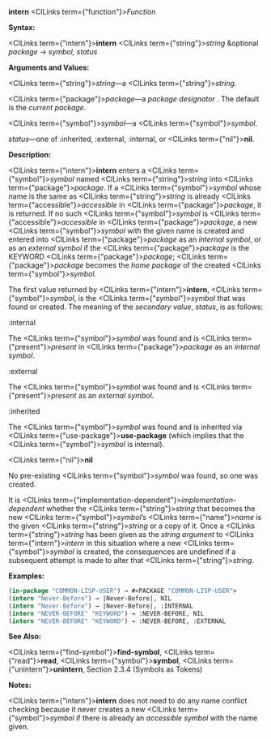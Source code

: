 **intern** <ClLinks  term={"function"}><i>Function</i></ClLinks> 



**Syntax:** 



<ClLinks  term={"intern"}><b>intern</b></ClLinks> <ClLinks  term={"string"}><i>string</i></ClLinks> &amp;optional *package → symbol, status* 



**Arguments and Values:** 



<ClLinks  term={"string"}><i>string</i></ClLinks>—a <ClLinks  term={"string"}><i>string</i></ClLinks>. 



<ClLinks  term={"package"}><i>package</i></ClLinks>—a *package designator* . The default is the *current package*. 



<ClLinks  term={"symbol"}><i>symbol</i></ClLinks>—a <ClLinks  term={"symbol"}><i>symbol</i></ClLinks>. 



*status*—one of :inherited, :external, :internal, or <ClLinks  term={"nil"}><b>nil</b></ClLinks>. 



**Description:** 



<ClLinks  term={"intern"}><b>intern</b></ClLinks> enters a <ClLinks  term={"symbol"}><i>symbol</i></ClLinks> named <ClLinks  term={"string"}><i>string</i></ClLinks> into <ClLinks  term={"package"}><i>package</i></ClLinks>. If a <ClLinks  term={"symbol"}><i>symbol</i></ClLinks> whose name is the same as <ClLinks  term={"string"}><i>string</i></ClLinks> is already <ClLinks  term={"accessible"}><i>accessible</i></ClLinks> in <ClLinks  term={"package"}><i>package</i></ClLinks>, it is returned. If no such <ClLinks  term={"symbol"}><i>symbol</i></ClLinks> is <ClLinks  term={"accessible"}><i>accessible</i></ClLinks> in <ClLinks  term={"package"}><i>package</i></ClLinks>, a new <ClLinks  term={"symbol"}><i>symbol</i></ClLinks> with the given name is created and entered into <ClLinks  term={"package"}><i>package</i></ClLinks> as an *internal symbol*, or as an *external symbol* if the <ClLinks  term={"package"}><i>package</i></ClLinks> is the KEYWORD <ClLinks  term={"package"}><i>package</i></ClLinks>; <ClLinks  term={"package"}><i>package</i></ClLinks> becomes the *home package* of the created <ClLinks  term={"symbol"}><i>symbol</i></ClLinks>. 



The first value returned by <ClLinks  term={"intern"}><b>intern</b></ClLinks>, <ClLinks  term={"symbol"}><i>symbol</i></ClLinks>, is the <ClLinks  term={"symbol"}><i>symbol</i></ClLinks> that was found or created. The meaning of the *secondary value*, *status*, is as follows: 



:internal 



The <ClLinks  term={"symbol"}><i>symbol</i></ClLinks> was found and is <ClLinks  term={"present"}><i>present</i></ClLinks> in <ClLinks  term={"package"}><i>package</i></ClLinks> as an *internal symbol*. 



:external 



The <ClLinks  term={"symbol"}><i>symbol</i></ClLinks> was found and is <ClLinks  term={"present"}><i>present</i></ClLinks> as an *external symbol*. 



:inherited 



The <ClLinks  term={"symbol"}><i>symbol</i></ClLinks> was found and is inherited via <ClLinks  term={"use-package"}><b>use-package</b></ClLinks> (which implies that the <ClLinks  term={"symbol"}><i>symbol</i></ClLinks> is internal). 



<ClLinks  term={"nil"}><b>nil</b></ClLinks> 



No pre-existing <ClLinks  term={"symbol"}><i>symbol</i></ClLinks> was found, so one was created. 







 



 



It is <ClLinks  term={"implementation-dependent"}><i>implementation-dependent</i></ClLinks> whether the <ClLinks  term={"string"}><i>string</i></ClLinks> that becomes the new <ClLinks  term={"symbol"}><i>symbol</i></ClLinks>’s <ClLinks  term={"name"}><i>name</i></ClLinks> is the given <ClLinks  term={"string"}><i>string</i></ClLinks> or a copy of it. Once a <ClLinks  term={"string"}><i>string</i></ClLinks> has been given as the *string argument* to <ClLinks  term={"intern"}><i>intern</i></ClLinks> in this situation where a new <ClLinks  term={"symbol"}><i>symbol</i></ClLinks> is created, the consequences are undefined if a subsequent attempt is made to alter that <ClLinks  term={"string"}><i>string</i></ClLinks>. 



**Examples:**
```lisp
(in-package "COMMON-LISP-USER") → #<PACKAGE "COMMON-LISP-USER"> 
(intern "Never-Before") → |Never-Before|, NIL 
(intern "Never-Before") → |Never-Before|, :INTERNAL 
(intern "NEVER-BEFORE" "KEYWORD") → :NEVER-BEFORE, NIL 
(intern "NEVER-BEFORE" "KEYWORD") → :NEVER-BEFORE, :EXTERNAL 
```
**See Also:** 



<ClLinks  term={"find-symbol"}><b>find-symbol</b></ClLinks>, <ClLinks  term={"read"}><b>read</b></ClLinks>, <ClLinks  term={"symbol"}><b>symbol</b></ClLinks>, <ClLinks  term={"unintern"}><b>unintern</b></ClLinks>, Section 2.3.4 (Symbols as Tokens) 



**Notes:** 



<ClLinks  term={"intern"}><b>intern</b></ClLinks> does not need to do any name conflict checking because it never creates a new <ClLinks  term={"symbol"}><i>symbol</i></ClLinks> if there is already an *accessible symbol* with the name given. 



